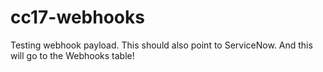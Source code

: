 # cc17-webhooks
Testing webhook payload. This should also point to ServiceNow. And this will go to the Webhooks table!

